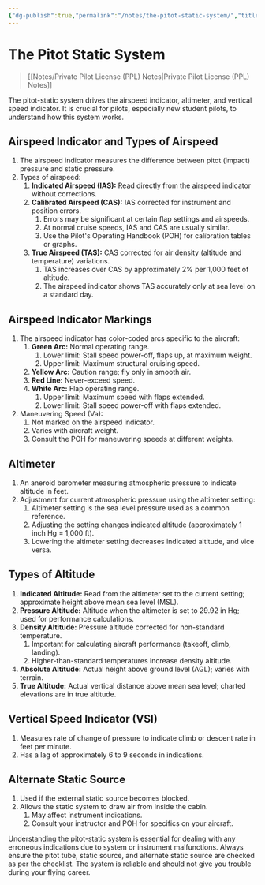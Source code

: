 ```yaml
---
{"dg-publish":true,"permalink":"/notes/the-pitot-static-system/","title":"The Pitot Static System","tags":["aviation","classnotes"]}
---
```



# The Pitot Static System
> [[Notes/Private Pilot License (PPL) Notes\|Private Pilot License (PPL) Notes]]


The pitot-static system drives the airspeed indicator, altimeter, and vertical speed indicator. It is crucial for pilots, especially new student pilots, to understand how this system works.

## Airspeed Indicator and Types of Airspeed
1. The airspeed indicator measures the difference between pitot (impact) pressure and static pressure.
2. Types of airspeed:
    1. **Indicated Airspeed (IAS):** Read directly from the airspeed indicator without corrections.
    2. **Calibrated Airspeed (CAS):** IAS corrected for instrument and position errors.
        1. Errors may be significant at certain flap settings and airspeeds.
        2. At normal cruise speeds, IAS and CAS are usually similar.
        3. Use the Pilot's Operating Handbook (POH) for calibration tables or graphs.
    3. **True Airspeed (TAS):** CAS corrected for air density (altitude and temperature) variations.
        1. TAS increases over CAS by approximately 2% per 1,000 feet of altitude.
        2. The airspeed indicator shows TAS accurately only at sea level on a standard day.

## Airspeed Indicator Markings
1. The airspeed indicator has color-coded arcs specific to the aircraft:
    1. **Green Arc:** Normal operating range.
        1. Lower limit: Stall speed power-off, flaps up, at maximum weight.
        2. Upper limit: Maximum structural cruising speed.
    2. **Yellow Arc:** Caution range; fly only in smooth air.
    3. **Red Line:** Never-exceed speed.
    4. **White Arc:** Flap operating range.
        1. Upper limit: Maximum speed with flaps extended.
        2. Lower limit: Stall speed power-off with flaps extended.
2. Maneuvering Speed (Va):
    1. Not marked on the airspeed indicator.
    2. Varies with aircraft weight.
    3. Consult the POH for maneuvering speeds at different weights.

## Altimeter
1. An aneroid barometer measuring atmospheric pressure to indicate altitude in feet.
2. Adjustment for current atmospheric pressure using the altimeter setting:
    1. Altimeter setting is the sea level pressure used as a common reference.
    2. Adjusting the setting changes indicated altitude (approximately 1 inch Hg = 1,000 ft).
    3. Lowering the altimeter setting decreases indicated altitude, and vice versa.

## Types of Altitude
1. **Indicated Altitude:** Read from the altimeter set to the current setting; approximate height above mean sea level (MSL).
2. **Pressure Altitude:** Altitude when the altimeter is set to 29.92 in Hg; used for performance calculations.
3. **Density Altitude:** Pressure altitude corrected for non-standard temperature.
    1. Important for calculating aircraft performance (takeoff, climb, landing).
    2. Higher-than-standard temperatures increase density altitude.
4. **Absolute Altitude:** Actual height above ground level (AGL); varies with terrain.
5. **True Altitude:** Actual vertical distance above mean sea level; charted elevations are in true altitude.

## Vertical Speed Indicator (VSI)
1. Measures rate of change of pressure to indicate climb or descent rate in feet per minute.
2. Has a lag of approximately 6 to 9 seconds in indications.

## Alternate Static Source
1. Used if the external static source becomes blocked.
2. Allows the static system to draw air from inside the cabin.
    1. May affect instrument indications.
    2. Consult your instructor and POH for specifics on your aircraft.

Understanding the pitot-static system is essential for dealing with any erroneous indications due to system or instrument malfunctions. Always ensure the pitot tube, static source, and alternate static source are checked as per the checklist. The system is reliable and should not give you trouble during your flying career.